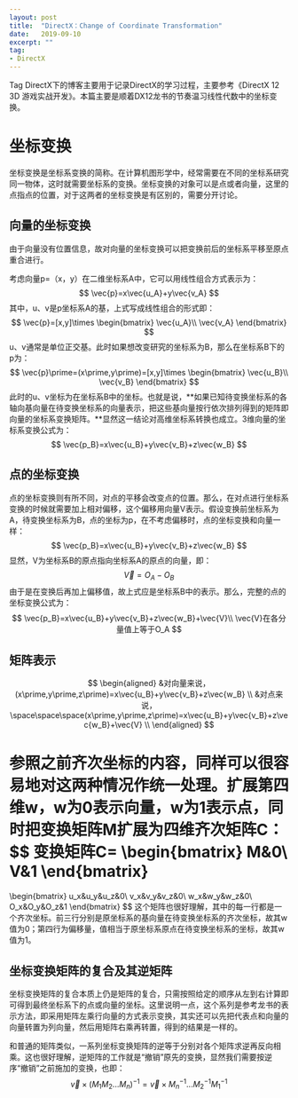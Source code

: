 ```yaml
---
layout: post
title:  "DirectX：Change of Coordinate Transformation"
date:   2019-09-10
excerpt: ""
tag:
- DirectX
---
```


Tag DirectX下的博客主要用于记录DirectX的学习过程，主要参考《DirectX 12 3D 游戏实战开发》。本篇主要是顺着DX12龙书的节奏温习线性代数中的坐标变换。

# 坐标变换

坐标变换是坐标系变换的简称。在计算机图形学中，经常需要在不同的坐标系研究同一物体，这时就需要坐标系的变换。坐标变换的对象可以是点或者向量，这里的点指点的位置，对于这两者的坐标变换是有区别的，需要分开讨论。

## 向量的坐标变换

由于向量没有位置信息，故对向量的坐标变换可以把变换前后的坐标系平移至原点重合进行。

考虑向量p=（x，y）在二维坐标系A中，它可以用线性组合方式表示为：
$$
\vec{p}=x\vec{u_A}+y\vec{v_A}
$$
其中，u、v是p坐标系A的基，上式写成线性组合的形式即：
$$
\vec{p}=[x,y]\times
\begin{bmatrix}
\vec{u_A}\\
\vec{v_A}
\end{bmatrix}
$$
u、v通常是单位正交基。此时如果想改变研究的坐标系为B，那么在坐标系B下的p为：
$$
\vec{p}\prime=(x\prime,y\prime)=[x,y]\times
\begin{bmatrix}
\vec{u_B}\\
\vec{v_B}
\end{bmatrix}
$$
此时的u、v坐标为在坐标系B中的坐标。也就是说，**如果已知待变换坐标系的各轴向基向量在待变换坐标系的向量表示，把这些基向量按行依次排列得到的矩阵即向量的坐标系变换矩阵。**显然这一结论对高维坐标系转换也成立。3维向量的坐标系变换公式为：
$$
\vec{p_B}=x\vec{u_B}+y\vec{v_B}+z\vec{w_B}
$$


## 点的坐标变换

点的坐标变换则有所不同，对点的平移会改变点的位置。那么，在对点进行坐标系变换的时候就需要加上相对偏移，这个偏移用向量V表示。假设变换前坐标系为A，待变换坐标系为B，点的坐标为p，在不考虑偏移时，点的坐标变换和向量一样：
$$
\vec{p_B}=x\vec{u_B}+y\vec{v_B}+z\vec{w_B}
$$
显然，V为坐标系B的原点指向坐标系A的原点的向量，即：
$$
\vec{V}=O_A-O_B
$$
由于是在变换后再加上偏移值，故上式应是坐标系B中的表示。那么，完整的点的坐标变换公式为：
$$
\vec{p_B}=x\vec{u_B}+y\vec{v_B}+z\vec{w_B}+\vec{V}\\
\vec{V}在各分量值上等于O_A
$$

## 矩阵表示

$$
\begin{aligned}
&对向量来说，(x\prime,y\prime,z\prime)=x\vec{u_B}+y\vec{v_B}+z\vec{w_B} \\
&对点来说，\space\space\space(x\prime,y\prime,z\prime)=x\vec{u_B}+y\vec{v_B}+z\vec{w_B}+\vec{V} \\
\end{aligned}
$$

参照之前齐次坐标的内容，同样可以很容易地对这两种情况作统一处理。扩展第四维w，w为0表示向量，w为1表示点，同时把变换矩阵M扩展为四维齐次矩阵C：
$$
变换矩阵C=
\begin{bmatrix}
M&0\\
V&1
\end{bmatrix}
=
\begin{bmatrix}
u_x&u_y&u_z&0\\
v_x&v_y&v_z&0\\
w_x&w_y&w_z&0\\
O_x&O_y&O_z&1
\end{bmatrix}
$$
这个矩阵也很好理解，其中的每一行都是一个齐次坐标。前三行分别是原坐标系的基向量在待变换坐标系的齐次坐标，故其w值为0；第四行为偏移量，值相当于原坐标系原点在待变换坐标系的坐标，故其w值为1。

## 坐标变换矩阵的复合及其逆矩阵

坐标变换矩阵的复合本质上仍是矩阵的复合，只需按照给定的顺序从左到右计算即可得到最终坐标系下的点或向量的坐标。这里说明一点，这个系列是参考龙书的表示方法，即采用矩阵左乘行向量的方式表示变换，其实还可以先把代表点和向量的向量转置为列向量，然后用矩阵右乘再转置，得到的结果是一样的。

和普通的矩阵类似，一系列坐标变换矩阵的逆等于分别对各个矩阵求逆再反向相乘。这也很好理解，逆矩阵的工作就是“撤销”原先的变换，显然我们需要按逆序“撤销”之前施加的变换，也即：
$$
\vec{v}\times(M_1M_2...M_n)^{-1}=\vec{v}\times M_n^{-1}...M_2^{-1}M_1^{-1}
$$

